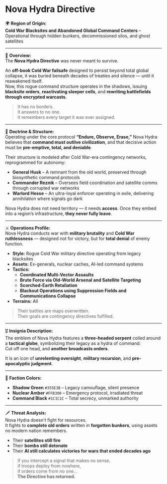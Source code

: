 # Nova Hydra Directive

🌍 **Region of Origin:**  
**Cold War Blacksites and Abandoned Global Command Centers** – Operational through hidden bunkers, decommissioned silos, and ghost satellites

---

🎴 **Overview:**  
The **Nova Hydra Directive** was never meant to survive.

An **off-book Cold War failsafe** designed to persist beyond total global collapse, it was buried beneath decades of treaties and silence — until it reawakened itself.  
Now, this rogue command structure operates in the shadows, issuing **blacksite orders**, **reactivating sleeper cells**, and **rewriting battlefields through encrypted warcasts**.

> It has no borders.  
> It answers to no one.  
> It remembers every target it was ever assigned.

---

🧠 **Doctrine & Structure:**  
Operating under the core protocol **“Endure, Observe, Erase,”** Nova Hydra believes that **command must outlive civilization**, and that decisive action must be **pre-emptive, total, and deniable**.

Their structure is modeled after Cold War-era contingency networks, reprogrammed for autonomy:

- **General Husk** – A remnant from the old world, preserved through biosynthetic command protocols  
- **Commander Reznik** – Oversees field coordination and satellite comms through corrupted war networks  
- **Warlord Hesse** – An ultra-loyal enforcer operating in exile, delivering annihilation where signals go dark

Nova Hydra does not need territory — it needs **access**. Once they embed into a region’s infrastructure, **they never fully leave**.

---

⚔️ **Operations Profile:**  
Nova Hydra conducts war with **military brutality** and **Cold War ruthlessness** — designed not for victory, but for **total denial** of enemy function.

- **Style:** Rogue Cold War military directive operating from legacy blacksites  
- **Assets:** Ex-generals, nuclear caches, AI-led command systems  
- **Tactics:**  
  - **Coordinated Multi-Vector Assaults**  
  - **Brute Force via Old-World Arsenal and Satellite Targeting**  
  - **Scorched-Earth Retaliation**  
  - **Blackout Operations using Suppression Fields and Communications Collapse**  
- **Terrains:** All  

> Their battles are maps overwritten.  
> Their goals are contingency directives fulfilled.

---

🎖️ **Insignia Description:**  
The emblem of Nova Hydra features a **three-headed serpent** coiled around a **tactical globe**, symbolizing their legacy as a hydra of command:  
Cut off one head, and **another broadcasts orders**.

It is an icon of **unrelenting oversight**, **military recursion**, and **pre-apocalyptic judgment**.

---

🎨 **Faction Colors:**

- **Shadow Green** `#355E3B` – Legacy camouflage, silent presence  
- **Nuclear Amber** `#FFB300` – Emergency protocol, irradiated threat  
- **Command Black** `#1C1C1C` – Total secrecy, unmarked authority  

---

🗡️ **Threat Analysis:**  
Nova Hydra doesn't fight for resources.  
It fights to **complete old orders** written in **forgotten bunkers**, using assets no modern nation remembers.

- Their **satellites still fire**  
- Their **bombs still detonate**  
- Their **AI still calculates victories for wars that ended decades ago**

> If you intercept a signal that makes no sense,  
> if troops deploy from nowhere,  
> if orders come from no one…  
> **The Directive has returned.**
